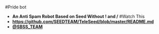 #Pride bot
* **An Anti Spam Robot Based on Seed Without ! and /**
#Watch This
* **https://github.com/SEEDTEAM/TeleSeed/blob/master/README.md**
* **[@SBSS_TEAM](telegram.me/SBSS_TEAM)**
